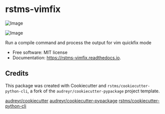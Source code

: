 rstms-vimfix
============


![Image](https://img.shields.io/github/license/rstms/rstms_vimfix)

![Image](https://img.shields.io/pypi/v/rstms_vimfix.svg)





Run a compile command and process the output for vim quickfix mode


* Free software: MIT license
* Documentation: https://rstms-vimfix.readthedocs.io.



Credits
-------

This package was created with Cookiecutter and `rstms/cookiecutter-python-cli`, a fork of the `audreyr/cookiecutter-pypackage` project template.

[audreyr/cookiecutter](https://github.com/audreyr/cookiecutter)
[audreyr/cookiecutter-pypackage](https://github.com/audreyr/cookiecutter-pypackage)
[rstms/cookiecutter-python-cli](https://github.com/rstms/cookiecutter-python-cli)
